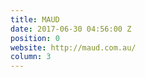 ```yaml
---
title: MAUD
date: 2017-06-30 04:56:00 Z
position: 0
website: http://maud.com.au/
column: 3
---
```



